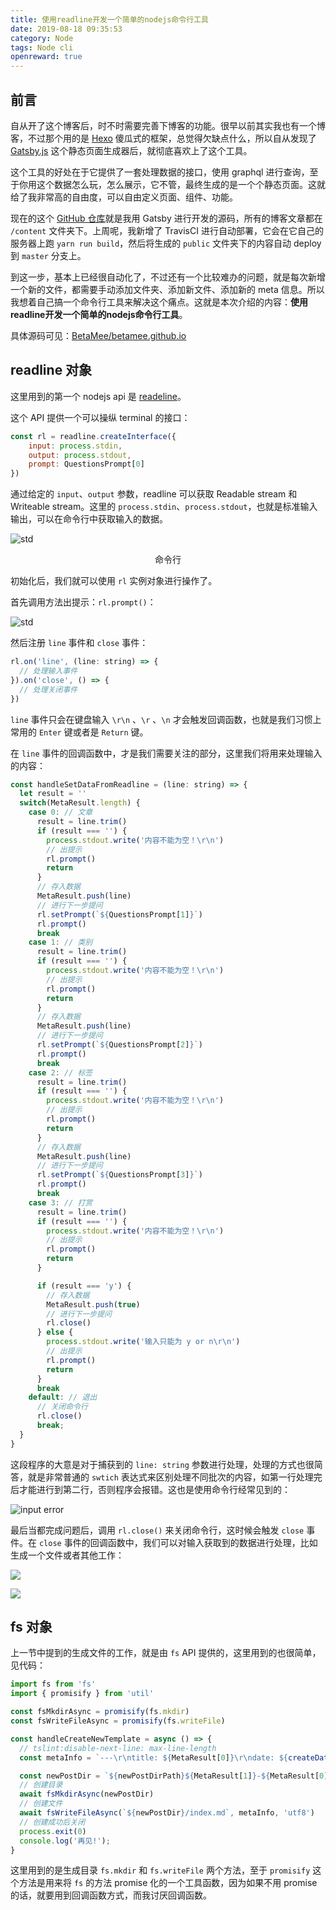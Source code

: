 ```yaml
---
title: 使用readline开发一个简单的nodejs命令行工具
date: 2019-08-18 09:35:53
category: Node
tags: Node cli
openreward: true
---
```


## 前言

自从开了这个博客后，时不时需要完善下博客的功能。很早以前其实我也有一个博客，不过那个用的是 [Hexo](https://hexo.io/) 傻瓜式的框架，总觉得欠缺点什么，所以自从发现了 [Gatsby.js](https://www.gatsbyjs.org/) 这个静态页面生成器后，就彻底喜欢上了这个工具。

这个工具的好处在于它提供了一套处理数据的接口，使用 graphql 进行查询，至于你用这个数据怎么玩，怎么展示，它不管，最终生成的是一个个静态页面。这就给了我非常高的自由度，可以自由定义页面、组件、功能。

现在的这个 [GitHub 仓库](https://github.com/BetaMee/betamee.github.io)就是我用 Gatsby 进行开发的源码，所有的博客文章都在 `/content` 文件夹下。上周呢，我新增了 TravisCI 进行自动部署，它会在它自己的服务器上跑 `yarn run build`，然后将生成的 `public` 文件夹下的内容自动 deploy 到 `master` 分支上。

到这一步，基本上已经很自动化了，不过还有一个比较难办的问题，就是每次新增一个新的文件，都需要手动添加文件夹、添加新文件、添加新的 meta 信息。所以我想着自己搞一个命令行工具来解决这个痛点。这就是本次介绍的内容：**使用readline开发一个简单的nodejs命令行工具**。

具体源码可见：[BetaMee/betamee.github.io](https://github.com/BetaMee/betamee.github.io/blob/source-code/scripts/initblog.ts)

## readline 对象

这里用到的第一个 nodejs api 是 [readeline](https://nodejs.org/dist/latest-v10.x/docs/api/readline.html)。

这个 API 提供一个可以操纵 terminal 的接口：

```js
const rl = readline.createInterface({
    input: process.stdin,
    output: process.stdout,
    prompt: QuestionsPrompt[0]
})
```

通过给定的 `input`、`output` 参数，readline 可以获取 Readable stream 和 Writeable stream。这里的 `process.stdin`、`process.stdout`，也就是标准输入输出，可以在命令行中获取输入的数据。

![std](./attachments/std.png)

<center>命令行</center>

初始化后，我们就可以使用 `rl` 实例对象进行操作了。

首先调用方法出提示：`rl.prompt()`：

![std](./attachments/prompt.png)

然后注册 `line` 事件和 `close` 事件：

```js
rl.on('line', (line: string) => {
  // 处理输入事件
}).on('close', () => {
  // 处理关闭事件
})
```

`line` 事件只会在键盘输入 `\r\n` 、`\r` 、`\n` 才会触发回调函数，也就是我们习惯上常用的 `Enter` 键或者是 `Return` 键。

在 `line` 事件的回调函数中，才是我们需要关注的部分，这里我们将用来处理输入的内容：

```js
const handleSetDataFromReadline = (line: string) => {
  let result = ''
  switch(MetaResult.length) {
    case 0: // 文章
      result = line.trim()
      if (result === '') {
        process.stdout.write('内容不能为空！\r\n')
        // 出提示
        rl.prompt()
        return
      }
      // 存入数据
      MetaResult.push(line)
      // 进行下一步提问
      rl.setPrompt(`${QuestionsPrompt[1]}`)
      rl.prompt()
      break
    case 1: // 类别
      result = line.trim()
      if (result === '') {
        process.stdout.write('内容不能为空！\r\n')
        // 出提示
        rl.prompt()
        return
      }
      // 存入数据
      MetaResult.push(line)
      // 进行下一步提问
      rl.setPrompt(`${QuestionsPrompt[2]}`)
      rl.prompt()
      break
    case 2: // 标签
      result = line.trim()
      if (result === '') {
        process.stdout.write('内容不能为空！\r\n')
        // 出提示
        rl.prompt()
        return
      }
      // 存入数据
      MetaResult.push(line)
      // 进行下一步提问
      rl.setPrompt(`${QuestionsPrompt[3]}`)
      rl.prompt()
      break
    case 3: // 打赏
      result = line.trim()
      if (result === '') {
        process.stdout.write('内容不能为空！\r\n')
        // 出提示
        rl.prompt()
        return
      }

      if (result === 'y') {
        // 存入数据
        MetaResult.push(true)
        // 进行下一步提问
        rl.close()
      } else {
        process.stdout.write('输入只能为 y or n\r\n')
        // 出提示
        rl.prompt()
        return
      }
      break
    default: // 退出
      // 关闭命令行
      rl.close()
      break;
  }
}
```

这段程序的大意是对于捕获到的 `line: string` 参数进行处理，处理的方式也很简答，就是非常普通的 `swtich` 表达式来区别处理不同批次的内容，如第一行处理完后才能进行到第二行，否则程序会报错。这也是使用命令行经常见到的：

![input error](./attachments/error.png)


最后当都完成问题后，调用 `rl.close()` 来关闭命令行，这时候会触发 `close` 事件。在 `close` 事件的回调函数中，我们可以对输入获取到的数据进行处理，比如生成一个文件或者其他工作：

![](./attachments/done1.png)

![](./attachments/done2.png)

## fs 对象

上一节中提到的生成文件的工作，就是由 `fs` API 提供的，这里用到的也很简单，见代码：

```js
import fs from 'fs'
import { promisify } from 'util'

const fsMkdirAsync = promisify(fs.mkdir)
const fsWriteFileAsync = promisify(fs.writeFile)

const handleCreateNewTemplate = async () => {
  // tslint:disable-next-line: max-line-length
  const metaInfo = `---\r\ntitle: ${MetaResult[0]}\r\ndate: ${createDate()}\r\ncategory: ${MetaResult[1]}\r\ntags: ${MetaResult[2]}\r\nopenreward: ${MetaResult[3]}\r\n---`

  const newPostDir = `${newPostDirPath}${MetaResult[1]}-${MetaResult[0]}`
  // 创建目录
  await fsMkdirAsync(newPostDir)
  // 创建文件
  await fsWriteFileAsync(`${newPostDir}/index.md`, metaInfo, 'utf8')
  // 创建成功后关闭
  process.exit(0)
  console.log('再见!');
}
```

这里用到的是生成目录 `fs.mkdir` 和 `fs.writeFile` 两个方法，至于 `promisify` 这个方法是用来将 `fs` 的方法 promise 化的一个工具函数，因为如果不用 promise 的话，就要用到回调函数方式，而我讨厌回调函数。
